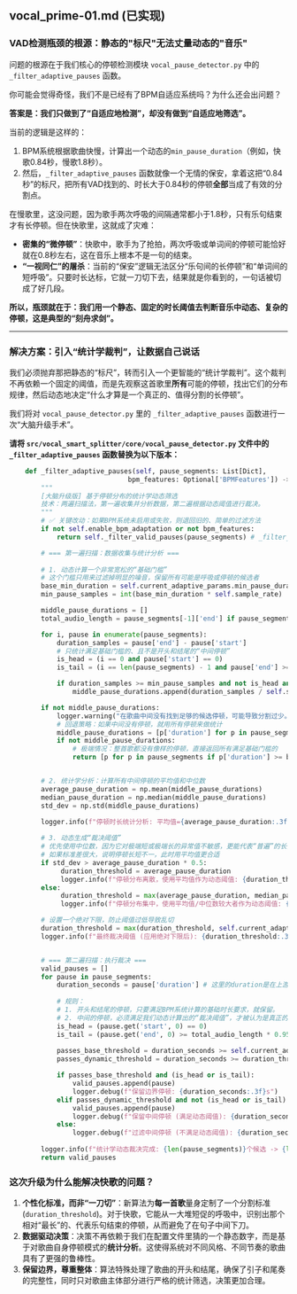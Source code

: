 
## vocal_prime-01.md (已实现)

### VAD检测瓶颈的根源：静态的"标尺"无法丈量动态的"音乐"

问题的根源在于我们核心的停顿检测模块 `vocal_pause_detector.py` 中的 `_filter_adaptive_pauses` 函数。

你可能会觉得奇怪，我们不是已经有了BPM自适应系统吗？为什么还会出问题？

**答案是：我们只做到了“自适应地检测”，却没有做到“自适应地筛选”。**

当前的逻辑是这样的：

1.  BPM系统根据歌曲快慢，计算出一个动态的`min_pause_duration`（例如，快歌0.84秒，慢歌1.8秒）。
2.  然后，`_filter_adaptive_pauses` 函数就像一个无情的保安，拿着这把“0.84秒”的标尺，把所有VAD找到的、时长大于0.84秒的停顿**全部**当成了有效的分割点。

在慢歌里，这没问题，因为歌手两次呼吸的间隔通常都小于1.8秒，只有乐句结束才有长停顿。但在快歌里，这就成了灾难：

  * **密集的“微停顿”**：快歌中，歌手为了抢拍，两次呼吸或单词间的停顿可能恰好就在0.8秒左右，这在音乐上根本不是一句的结束。
  * **“一视同仁”的屠杀**：当前的“保安”逻辑无法区分“乐句间的长停顿”和“单词间的短呼吸”。只要时长达标，它就一刀切下去，结果就是你看到的，一句话被切成了好几段。

**所以，瓶颈就在于：我们用一个静态、固定的时长阈值去判断音乐中动态、复杂的停顿，这是典型的“刻舟求剑”。**

-----

### 解决方案：引入“统计学裁判”，让数据自己说话

我们必须抛弃那把静态的“标尺”，转而引入一个更智能的“统计学裁判”。这个裁判不再依赖一个固定的阈值，而是先观察这首歌里**所有**可能的停顿，找出它们的分布规律，然后动态地决定“什么才算是一个真正的、值得分割的长停顿”。

我们将对 `vocal_pause_detector.py` 里的 `_filter_adaptive_pauses` 函数进行一次“大脑升级手术”。

**请将 `src/vocal_smart_splitter/core/vocal_pause_detector.py` 文件中的 `_filter_adaptive_pauses` 函数替换为以下版本：**

```python
    def _filter_adaptive_pauses(self, pause_segments: List[Dict],
                              bpm_features: Optional['BPMFeatures']) -> List[Dict]:
        """
        [大脑升级版] 基于停顿分布的统计学动态筛选
        技术：两遍扫描法，第一遍收集并分析数据，第二遍根据动态阈值进行裁决。
        """
        # ✅ 关键改动：如果BPM系统未启用或失败，则退回旧的、简单的过滤方法
        if not self.enable_bpm_adaptation or not bpm_features:
            return self._filter_valid_pauses(pause_segments) # _filter_valid_pauses 是你旧代码里的静态过滤方法

        # === 第一遍扫描：数据收集与统计分析 ===
        
        # 1. 动态计算一个非常宽松的“基础门槛”
        # 这个门槛只用来过滤掉明显的噪音，保留所有可能是呼吸或停顿的候选者
        base_min_duration = self.current_adaptive_params.min_pause_duration * 0.7 # 使用动态计算值的70%作为基础门槛
        min_pause_samples = int(base_min_duration * self.sample_rate)

        middle_pause_durations = []
        total_audio_length = pause_segments[-1]['end'] if pause_segments else 0

        for i, pause in enumerate(pause_segments):
            duration_samples = pause['end'] - pause['start']
            # 只统计满足基础门槛的、且不是开头和结尾的“中间停顿”
            is_head = (i == 0 and pause['start'] == 0)
            is_tail = (i == len(pause_segments) - 1 and pause['end'] >= total_audio_length * 0.95)

            if duration_samples >= min_pause_samples and not is_head and not is_tail:
                middle_pause_durations.append(duration_samples / self.sample_rate)

        if not middle_pause_durations:
            logger.warning("在歌曲中间没有找到足够的候选停顿，可能导致分割过少。将放宽标准处理。")
            # 回退策略：如果中间没有停顿，就用所有停顿来做统计
            middle_pause_durations = [p['duration'] for p in pause_segments if p['duration'] >= base_min_duration]
            if not middle_pause_durations:
                # 极端情况：整首歌都没有像样的停顿，直接返回所有满足基础门槛的
                return [p for p in pause_segments if p['duration'] >= base_min_duration]


        # 2. 统计学分析：计算所有中间停顿的平均值和中位数
        average_pause_duration = np.mean(middle_pause_durations)
        median_pause_duration = np.median(middle_pause_durations)
        std_dev = np.std(middle_pause_durations)

        logger.info(f"停顿时长统计分析: 平均值={average_pause_duration:.3f}s, 中位数={median_pause_duration:.3f}s, 标准差={std_dev:.3f}s")
        
        # 3. 动态生成“裁决阈值”
        # 优先使用中位数，因为它对极端短或极端长的异常值不敏感，更能代表“普遍”的长停顿
        # 如果标准差很大，说明停顿长短不一，此时用平均值更合适
        if std_dev > average_pause_duration * 0.5:
             duration_threshold = average_pause_duration
             logger.info(f"停顿分布离散，使用平均值作为动态阈值: {duration_threshold:.3f}s")
        else:
             duration_threshold = max(average_pause_duration, median_pause_duration)
             logger.info(f"停顿分布集中，使用平均值/中位数较大者作为动态阈值: {duration_threshold:.3f}s")

        # 设置一个绝对下限，防止阈值过低导致乱切
        duration_threshold = max(duration_threshold, self.current_adaptive_params.min_pause_duration)
        logger.info(f"最终裁决阈值 (应用绝对下限后): {duration_threshold:.3f}s")


        # === 第二遍扫描：执行裁决 ===
        valid_pauses = []
        for pause in pause_segments:
            duration_seconds = pause['duration'] # 这里的duration是在上游计算好的
            
            # 规则：
            # 1. 开头和结尾的停顿，只要满足BPM系统计算的基础时长要求，就保留。
            # 2. 中间的停顿，必须满足我们动态计算出的“裁决阈值”，才被认为是真正的分割点。
            is_head = (pause.get('start', 0) == 0)
            is_tail = (pause.get('end', 0) >= total_audio_length * 0.95)
            
            passes_base_threshold = duration_seconds >= self.current_adaptive_params.min_pause_duration
            passes_dynamic_threshold = duration_seconds >= duration_threshold

            if passes_base_threshold and (is_head or is_tail):
                valid_pauses.append(pause)
                logger.debug(f"保留边界停顿: {duration_seconds:.3f}s")
            elif passes_dynamic_threshold and not (is_head or is_tail):
                valid_pauses.append(pause)
                logger.debug(f"保留中间停顿 (满足动态阈值): {duration_seconds:.3f}s")
            else:
                logger.debug(f"过滤中间停顿 (不满足动态阈值): {duration_seconds:.3f}s < {duration_threshold:.3f}s")
        
        logger.info(f"统计学动态裁决完成: {len(pause_segments)}个候选 -> {len(valid_pauses)}个最终分割点")
        return valid_pauses

```

### 这次升级为什么能解决快歌的问题？

1.  **个性化标准，而非“一刀切”**：新算法为**每一首歌**量身定制了一个分割标准 (`duration_threshold`)。对于快歌，它能从一大堆短促的呼吸中，识别出那个相对“最长”的、代表乐句结束的停顿，从而避免了在句子中间下刀。
2.  **数据驱动决策**：决策不再依赖于我们在配置文件里猜的一个静态数字，而是基于对歌曲自身停顿模式的**统计分析**。这使得系统对不同风格、不同节奏的歌曲具有了更强的鲁棒性。
3.  **保留边界，尊重整体**：算法特殊处理了歌曲的开头和结尾，确保了引子和尾奏的完整性，同时只对歌曲主体部分进行严格的统计筛选，决策更加合理。